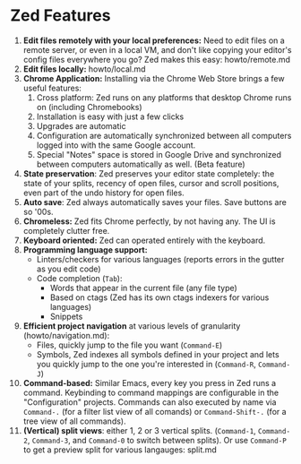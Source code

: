 Zed Features
============

1. **Edit files remotely with your local preferences:** Need to edit files on a
   remote server, or even in a local VM, and don't like copying your editor's
   config files everywhere you go? Zed makes this easy: howto/remote.md
2. **Edit files locally:** howto/local.md
3. **Chrome Application:** Installing via the Chrome Web Store brings a few
   useful features:
     1. Cross platform: Zed runs on any platforms that desktop Chrome runs on
        (including Chromebooks)
     2. Installation is easy with just a few clicks
     3. Upgrades are automatic
     4. Configuration are automatically synchronized between all computers logged into
        with the same Google account.
     5. Special "Notes" space is stored in Google Drive and synchronized between
        computers automatically as well. (Beta feature)
4. **State preservation**: Zed preserves your editor state completely: the state
   of your splits, recency of open files, cursor and scroll positions, even part
   of the undo history for open files.
5. **Auto save**: Zed always automatically saves your files. Save buttons
   are so '00s.
5. **Chromeless:** Zed fits Chrome perfectly, by not having any. The UI is
   completely clutter free.
6. **Keyboard oriented:** Zed can operated entirely with the keyboard.
7. **Programming language support:**
     * Linters/checkers for various languages (reports errors in the gutter as you edit
       code)
     * Code completion (`Tab`):
         * Words that appear in the current file (any file type)
         * Based on ctags (Zed has its own ctags indexers for various languages)
         * Snippets
8. **Efficient project navigation** at various levels of granularity (howto/navigation.md):
     * Files, quickly jump to the file you want (`Command-E`)
     * Symbols, Zed indexes all symbols defined in your project and lets you
       quickly jump to the one you're interested in (`Command-R`, `Command-J`)
9. **Command-based:** Similar Emacs, every key you press in Zed runs a command.
   Keybinding to command mappings are configurable in the "Configuration" projects.
   Commands can also executed by name via `Command-.` (for a filter list view
   of all comands) or `Command-Shift-.` (for a tree view of all commands).
10. **(Vertical) split views**: either 1, 2 or 3 vertical splits. (`Command-1`,
   `Command-2`, `Command-3`,  and `Command-0` to switch between splits). Or use
   `Command-P` to get a preview split for various langauges: split.md
